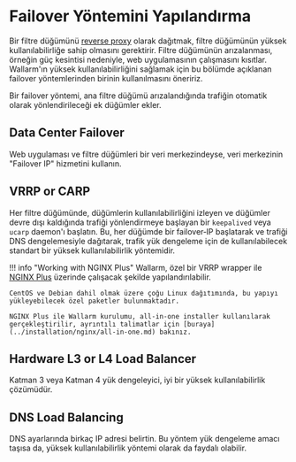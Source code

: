 # Failover Yöntemini Yapılandırma

Bir filtre düğümünü [reverse proxy](../glossary-en.md#reverse-proxy) olarak dağıtmak, filtre düğümünün yüksek kullanılabilirliğe sahip olmasını gerektirir. Filtre düğümünün arızalanması, örneğin güç kesintisi nedeniyle, web uygulamasının çalışmasını kısıtlar. Wallarm'ın yüksek kullanılabilirliğini sağlamak için bu bölümde açıklanan failover yöntemlerinden birinin kullanılmasını öneririz.

Bir failover yöntemi, ana filtre düğümü arızalandığında trafiğin otomatik olarak yönlendirileceği ek düğümler ekler.

## Data Center Failover

Web uygulaması ve filtre düğümleri bir veri merkezindeyse, veri merkezinin "Failover IP" hizmetini kullanın.

## VRRP or CARP

Her filtre düğümünde, düğümlerin kullanılabilirliğini izleyen ve düğümler devre dışı kaldığında trafiği yönlendirmeye başlayan bir `keepalived` veya `ucarp` daemon'ı başlatın. Bu, her düğümde bir failover‑IP başlatarak ve trafiği DNS dengelemesiyle dağıtarak, trafik yük dengeleme için de kullanılabilecek standart bir yüksek kullanılabilirlik yöntemidir.

!!! info "Working with NGINX Plus"
    Wallarm, özel bir VRRP wrapper ile [NGINX Plus](https://www.nginx.com/products/nginx/) üzerinde çalışacak şekilde yapılandırılabilir.

    CentOS ve Debian dahil olmak üzere çoğu Linux dağıtımında, bu yapıyı yükleyebilecek özel paketler bulunmaktadır.
    
    NGINX Plus ile Wallarm kurulumu, all-in-one installer kullanılarak gerçekleştirilir, ayrıntılı talimatlar için [buraya](../installation/nginx/all-in-one.md) bakınız.

## Hardware L3 or L4 Load Balancer

Katman 3 veya Katman 4 yük dengeleyici, iyi bir yüksek kullanılabilirlik çözümüdür.

## DNS Load Balancing

DNS ayarlarında birkaç IP adresi belirtin. Bu yöntem yük dengeleme amacı taşısa da, yüksek kullanılabilirlik yöntemi olarak da faydalı olabilir.